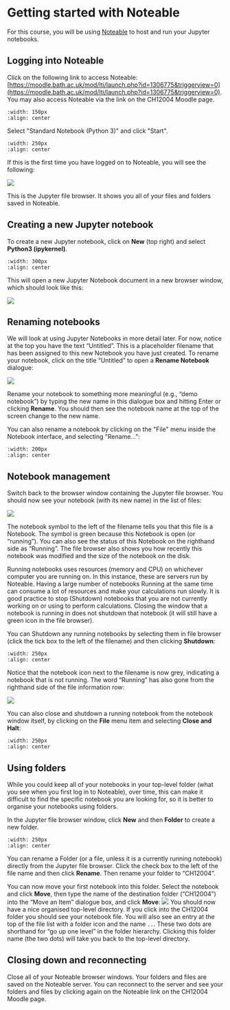 # Getting started with Noteable

For this course, you will be using [Noteable](https://noteable.edina.ac.uk) to host and run your Jupyter notebooks.

## Logging into Noteable

Click on the following link to access Noteable: [https://moodle.bath.ac.uk/mod/lti/launch.php?id=1306775&triggerview=0](https://moodle.bath.ac.uk/mod/lti/launch.php?id=1306775&triggerview=0). You may also access Noteable via the link on the CH12004 Moodle page.

```{image} images/noteable_widget.png
:width: 150px
:align: center
```

Select "Standard Notebook (Python 3)" and click "Start".


```{image} images/standard_notebook.png
:width: 250px
:align: center
```

If this is the first time you have logged on to Noteable, you will see the following:

![](images/jupyter_first_time.png)

This is the Jupyter file browser. It shows you all of your files and folders saved in Noteable.

## Creating a new Jupyter notebook

To create a new Jupyter notebook, click on **New** (top right) and select **Python3 (ipykernel)**.

```{image} images/new_notebook.png
:width: 300px
:align: center
```

This will open a new Jupyter Notebook document in a new browser window, which should look like this:

![](images/new_notebook_example.png)

## Renaming notebooks

We will look at using Jupyter Notebooks in more detail later. For now, notice at the top you have the text &ldquo;Untitled&rdquo;. This is a placeholder filename that has been assigned to this new Notebook you have just created. To rename your notebook, click on the title &ldquo;Untitled&rdquo; to open a **Rename Notebook** dialogue:

![](images/rename_notebook_dialogue.png)

Rename your notebook to something more meaningful (e.g., &ldquo;demo notebook&rdquo;) by typing the new name in this dialogue box and hitting Enter or clicking **Rename**.
You should then see the notebook name at the top of the screen change to the new name.

You can also rename a notebook by clicking on the "File" menu inside the Notebook interface, and selecting "Rename…":
```{image} images/file_rename.png
:width: 200px
:align: center
```

## Notebook management

Switch back to the browser window containing the Jupyter file browser. 
You should now see your notebook (with its new name) in the list of files:

![](images/browser_with_a_notebook.png)

The notebook symbol to the left of the filename tells you that this file is a Notebook.
The symbol is green because this Notebook is open (or &ldquo;running&rdquo;).
You can also see the status of this Notebook on the righthand side as &ldquo;Running&rdquo;.
The file browser also shows you how recently this notebook was modified and the size of the notebook on the disk.

Running notebooks uses resources (memory and CPU) on whichever computer you are running on.
In this instance, these are servers run by Noteable.
Having a large number of notebooks Running at the same time can consume a lot of resources and make your calculations run slowly.
It is good practice to stop (Shutdown) notebooks that you are not currently working on or using to perform calculations.
Closing the window that a notebook is running in does not shutdown that notebook (it will still have a green icon in the file browser).

You can Shutdown any running notebooks by selecting them in file browser (click the tick box to the left of the filename) and then clicking **Shutdown**:
```{image} images/shutdown_menu.png
:width: 250px
:align: center
```

Notice that the notebook icon next to the filename is now grey, indicating a notebook that is not running.
The word &ldquo;Running&rdquo; has also gone from the righthand side of the file information row:

![](images/not_running.png)

You can also close and shutdown a running notebook from the notebook window itself, by clicking on the **File** menu item and selecting **Close and Halt**:
```{image} images/close_and_halt.png
:width: 250px
:align: center
```

## Using folders

While you could keep all of your notebooks in your top-level folder (what you see when you first log in to Noteable), over time, this can make it difficult to find the specific notebook you are looking for, so it is better to organise your notebooks using folders.

In the Jupyter file browser window, click **New** and then **Folder** to create a new folder.
```{image} images/new_folder.png
:width: 250px
:align: center
```
You can rename a Folder (or a file, unless it is a currently running notebook) directly from the Jupyter file browser.
Click the check box to the left of the file name and then click **Rename**.
Then rename your folder to &ldquo;CH12004&rdquo;.

You can now move your first notebook into this folder.
Select the notebook and click **Move**, then type the name of the destination folder (&ldquo;CH12004&rdquo;) into the &ldquo;Move an Item&rdquo; dialogue box, and click **Move**:
![](images/move_dialogue.png)
You should now have a nice organised top-level directory.
If you click into the CH12004 folder you should see your notebook file.
You will also see an entry at the top of the file list with a folder icon and the name `..`.
These two dots are shorthand for &ldquo;go up one level&rdquo; in the folder hierarchy.
Clicking this folder name (the two dots) will take you back to the top-level directory.

## Closing down and reconnecting
Close all of your Noteable browser windows.
Your folders and files are saved on the Noteable server.
You can reconnect to the server and see your folders and files by clicking again on the Noteable link on the CH12004 Moodle page.

